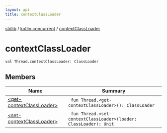 ```yaml
---
layout: api
title: contextClassLoader
---
```

[stdlib](../../index.html) / [kotlin.concurrent](../index.html) / [contextClassLoader](index.html)

# contextClassLoader

```
val Thread.contextClassLoader: ClassLoader
```
## Members
| Name | Summary |
|------|---------|
|[&lt;get-contextClassLoader&gt;](_get-contextClassLoader_.html)|&nbsp;&nbsp;`fun Thread.<get-contextClassLoader>(): ClassLoader`<br>|
|[&lt;set-contextClassLoader&gt;](_set-contextClassLoader_.html)|&nbsp;&nbsp;`fun Thread.<set-contextClassLoader>(loader: ClassLoader): Unit`<br>|
